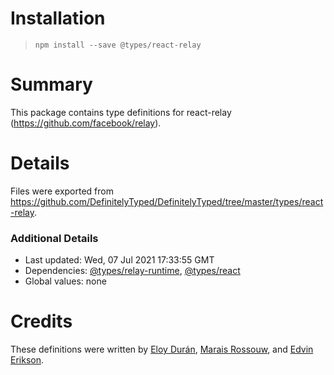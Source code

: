 # Installation
> `npm install --save @types/react-relay`

# Summary
This package contains type definitions for react-relay (https://github.com/facebook/relay).

# Details
Files were exported from https://github.com/DefinitelyTyped/DefinitelyTyped/tree/master/types/react-relay.

### Additional Details
 * Last updated: Wed, 07 Jul 2021 17:33:55 GMT
 * Dependencies: [@types/relay-runtime](https://npmjs.com/package/@types/relay-runtime), [@types/react](https://npmjs.com/package/@types/react)
 * Global values: none

# Credits
These definitions were written by [Eloy Durán](https://github.com/alloy), [Marais Rossouw](https://github.com/maraisr), and [Edvin Erikson](https://github.com/edvinerikson).

